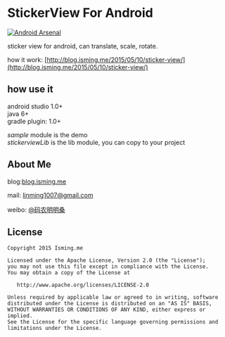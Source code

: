 # StickerView For Android

[![Android Arsenal](https://img.shields.io/badge/Android%20Arsenal-StickerView-brightgreen.svg?style=flat)](http://android-arsenal.com/details/1/1817)

sticker view for android, can translate, scale, rotate.

how it work: [http://blog.isming.me/2015/05/10/sticker-view/](http://blog.isming.me/2015/05/10/sticker-view/)

## how use it

android studio 1.0+		
java 6+		
gradle plugin: 1.0+	

*sample* module is the demo  
*stickerviewLib* is the lib module, you can copy to your project


## About Me	
blog:[blog.isming.me](http://blog.isming.me)

mail: linming1007@gmail.com

weibo: [@码农明明桑](http://weibo.com/mingmingsang)




## License
    Copyright 2015 Isming.me

    Licensed under the Apache License, Version 2.0 (the "License");
    you may not use this file except in compliance with the License.
    You may obtain a copy of the License at

       http://www.apache.org/licenses/LICENSE-2.0

    Unless required by applicable law or agreed to in writing, software
    distributed under the License is distributed on an "AS IS" BASIS,
    WITHOUT WARRANTIES OR CONDITIONS OF ANY KIND, either express or implied.
    See the License for the specific language governing permissions and
    limitations under the License.
